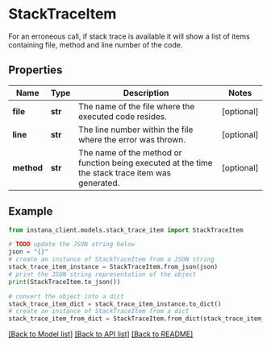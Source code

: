 # StackTraceItem

For an erroneous call, if stack trace is available it will show a list of items containing file, method and line number of the code.

## Properties

Name | Type | Description | Notes
------------ | ------------- | ------------- | -------------
**file** | **str** | The name of the file where the executed code resides. | [optional] 
**line** | **str** | The line number within the file where the error was thrown. | [optional] 
**method** | **str** | The name of the method or function being executed at the time the stack trace item was generated. | [optional] 

## Example

```python
from instana_client.models.stack_trace_item import StackTraceItem

# TODO update the JSON string below
json = "{}"
# create an instance of StackTraceItem from a JSON string
stack_trace_item_instance = StackTraceItem.from_json(json)
# print the JSON string representation of the object
print(StackTraceItem.to_json())

# convert the object into a dict
stack_trace_item_dict = stack_trace_item_instance.to_dict()
# create an instance of StackTraceItem from a dict
stack_trace_item_from_dict = StackTraceItem.from_dict(stack_trace_item_dict)
```
[[Back to Model list]](../README.md#documentation-for-models) [[Back to API list]](../README.md#documentation-for-api-endpoints) [[Back to README]](../README.md)


